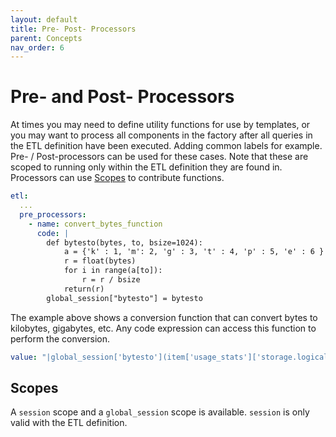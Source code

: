 ```yaml
---
layout: default
title: Pre- Post- Processors
parent: Concepts
nav_order: 6
---
```


# Pre- and Post- Processors

At times you may need to define utility functions for use by templates, or you may want to process all
components in the factory after all queries in the ETL definition have been executed. Adding common labels for example.
Pre- / Post-processors can be used for these cases. Note that these are scoped to running only within
the ETL definition they are found in. Processors can use [Scopes](#scopes) to contribute functions.


```yaml
etl:
  ...
  pre_processors:
    - name: convert_bytes_function
      code: |
        def bytesto(bytes, to, bsize=1024):
            a = {'k' : 1, 'm': 2, 'g' : 3, 't' : 4, 'p' : 5, 'e' : 6 }
            r = float(bytes)
            for i in range(a[to]):
                r = r / bsize
            return(r)
        global_session["bytesto"] = bytesto
```

The example above shows a conversion function that can convert bytes to kilobytes, gigabytes, etc.
Any code expression can access this function to perform the conversion.

```yaml
value: "|global_session['bytesto'](item['usage_stats']['storage.logical_usage_bytes'], 'g')"
```

## Scopes

A `session` scope and a `global_session` scope is available. `session` is only valid with the ETL definition.



